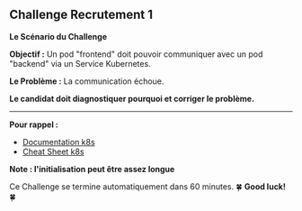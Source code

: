 ## Challenge Recrutement 1
 
**Le Scénario du Challenge**

**Objectif :** Un pod "frontend" doit pouvoir communiquer avec un pod "backend" via un Service Kubernetes.

**Le Problème :** La communication échoue.


**Le candidat doit diagnostiquer pourquoi et corriger le problème.**

---

**Pour rappel :**

- [Documentation k8s](https://kubernetes.io/docs/home/)
- [Cheat Sheet k8s](https://kubernetes.io/docs/reference/kubectl/cheatsheet/)

**Note : l'initialisation peut être assez longue**

Ce Challenge se termine automatiquement dans 60 minutes. 🍀 **Good luck!** 🍀
